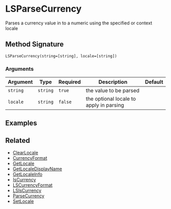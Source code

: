 # LSParseCurrency

Parses a currency value in to a numeric using the specified or context locale

## Method Signature

```
LSParseCurrency(string=[string], locale=[string])
```

### Arguments

| Argument | Type     | Required | Description                             | Default |
| -------- | -------- | -------- | --------------------------------------- | ------- |
| `string` | `string` | `true`   | the value to be parsed                  |         |
| `locale` | `string` | `false`  | the optional locale to apply in parsing |         |

## Examples

## Related

* [ClearLocale](clearlocale.md)
* [CurrencyFormat](currencyformat.md)
* [GetLocale](getlocale.md)
* [GetLocaleDisplayName](getlocaledisplayname.md)
* [GetLocaleInfo](getlocaleinfo.md)
* [IsCurrency](iscurrency.md)
* [LSCurrencyFormat](lscurrencyformat.md)
* [LSIsCurrency](lsiscurrency.md)
* [ParseCurrency](parsecurrency.md)
* [SetLocale](setlocale.md)
